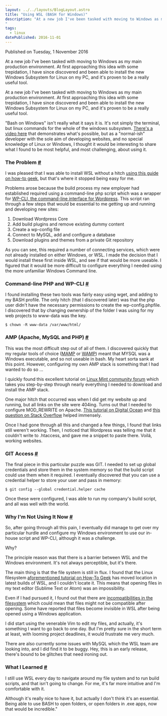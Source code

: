 ```yaml
---
layout: ../../layouts/BlogLayout.astro
title: "Using WSL (BASH for Windows)"
description: "At a new job I've been tasked with moving to Windows as my main production environment. At first approaching this idea with some trepidation, I have since discovered and been able to install the new Windows Subsystem for Linux on my PC, and it's proven to be a really useful tool.
"
tags: 
  - linux
datePublished: 2016-11-01
---
```

Published on Tuesday, 1 November 2016

At a new job I've been tasked with moving to Windows as my main production environment. At first approaching this idea with some trepidation, I have since discovered and been able to install the new Windows Subsystem for Linux on my PC, and it's proven to be a really useful tool.

At a new job I've been tasked with moving to Windows as my main production environment. At first approaching this idea with some trepidation, I have since discovered and been able to install the new Windows Subsystem for Linux on my PC, and it's proven to be a really useful tool.

"Bash on Windows" isn't really what it says it is. It's not simply the terminal, but linux commands for the whole of the windows subsystem. [There's a video here](https://msdn.microsoft.com/en-us/commandline/wsl/about) that demonstrates what's possible, but as a "normal-ish" developer with the sole aim of developing websites, and no special knowledge of Linux or Windows, I thought it would be interesting to share what I found to be most helpful, and most challenging, about using it.

### The Problem [#](https://deliciousreverie.co.uk/posts/using-wsl-bash-for-windows/#the-problem)

I was pleased that I was able to install WSL without a hitch [using this guide on how-to geek](https://www.howtogeek.com/249966/how-to-install-and-use-the-linux-bash-shell-on-windows-10/), but that's where it stopped being easy for me.

Problems arose because the build process my new employer had established required using a command-line php script which was a wrapper for [WP-CLI, the command-line interface for Wordpress](https://wp-cli.org/). This script ran through a few steps that would be essential to me getting up and running and developing new sites:

1.  Download Wordpress Core
2.  Add build plugins and remove existing dummy content
3.  Create a wp-config file
4.  Connect to MySQL, add and configure a database
5.  Download plugins and themes from a private Git repository

As you can see, this required a number of connecting services, which were not already installed on either Windows, or WSL. I made the decision that I would install these first inside WSL, and see if that would be more useable. I figured that it would be more difficult to configure everything I needed using the more unfamiliar Windows Command line.

### Command-line PHP and WP-CLI [#](https://deliciousreverie.co.uk/posts/using-wsl-bash-for-windows/#command-line-php-and-wp-cli)

I found installing these two tools was fairly easy using wget, and adding to my BASH profile. The only hitch (that I discovered later) was that the php user didn't have the necessary permissions to create the wp-config.phpfile. I discovered that by changing ownership of the folder I was using for my web projects to www-data was the key.

```
$ chown -R www-data /var/www/html/
```

### AMP (Apache, MySQL and PHP) [#](https://deliciousreverie.co.uk/posts/using-wsl-bash-for-windows/#amp-(apache-mysql-and-php))

This was the most difficult step out of all of them. I discovered quickly that my regular tools of choice ([MAMP](https://www.mamp.info/) or [WAMP](https://www.wampserver.com/en/)) meant that MYSQL was a Windows executable, and so not useable in bash. My heart sorta sank at this point. However, configuring my own AMP stack is something that I had wanted to do so ...

I quickly found this excellent tutorial on [Linux Mint community forum](https://community.linuxmint.com/tutorial/view/486) which takes you step-by-step through nearly everything I needed to download and install the AMP stack.

One major hitch that occurred was when I did get my website up and running, but all links on the site were 404ing. Turns out that I needed to configure MOD\_REWRITE on Apache. [This tutorial on Digital Ocean](https://www.digitalocean.com/community/tutorials/how-to-set-up-mod_rewrite-for-apache-on-ubuntu-14-04) and [this question on Stack Overflow](https://stackoverflow.com/questions/23665064/project-links-do-not-work-on-wamp-server) helped immensely.

Once I had gone through all this and changed a few things, I found that links still weren't working. Then, I noticed that Wordpress was telling me that it couldn't write to .htaccess, and gave me a snippet to paste there. Voilá, working websites.

### GIT Access [#](https://deliciousreverie.co.uk/posts/using-wsl-bash-for-windows/#git-access)

The final piece in this particular puzzle was GIT. I needed to set up global credentials and store them in the system memory so that the build script could use them when it required. I eventually discovered that you can use a credential helper to store your user and pass in memory:

```
$ git config --global credential.helper cache
```

Once these were configured, I was able to run my company's build script, and all was well with the world.

### Why I'm Not Using It Now [#](https://deliciousreverie.co.uk/posts/using-wsl-bash-for-windows/#why-i'm-not-using-it-now)

So, after going through all this pain, I eventually did manage to get over my particular hurdle and configure my Windows environment to use our in-house script and WP-CLI, although it was a challenge.

Why?

The principle reason was that there is a barrier between WSL and the Windows environment. It's not always perceptible, but it's there.

The main thing is that the file system is still in flux. I found that the Linux filesystem [aforementioned tutorial on How-To Geek](https://www.howtogeek.com/249966/how-to-install-and-use-the-linux-bash-shell-on-windows-10/) has moved location in latest builds of WSL, and I couldn't locate it. This means that opening files in my text editor (Sublime Text or Atom) was an impossibility.

Even if I had pursued it, I found out that there are [incompatibilities in the filesystem](https://blogs.msdn.microsoft.com/wsl/2016/06/15/wsl-file-system-support/) which could mean that files might not be compatible after opening. Some have reported that files become invisible in WSL after being opened using a Windows application.

I did start using the venerable Vim to edit my files, and actually, it's something I want to go back to one day. But I'm pretty sure in the short term at least, with looming project deadlines, it would frustrate me very much.

There are also currently some issues with MySQL which the WSL team are looking into, and I did find it to be buggy. Hey, this is an early release, there's bound to be glitches that need ironing out.

### What I Learned [#](https://deliciousreverie.co.uk/posts/using-wsl-bash-for-windows/#what-i-learned)

I still use WSL every day to navigate around my file system and to run build scripts, and that isn't going to change. For me, it's far more intuitive and I'm comfortable with it.

Although it's really nice to have it, but actually I don't think it's an essential. Being able to use BASH to open folders, or open folders in .exe apps, now that would be incredible."